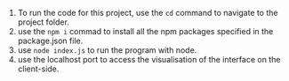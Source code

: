 1. To run the code for this project, use the `cd` command to navigate to the project folder.
2. use the `npm i` commad to install all the npm packages specified in the package.json file.
3. use `node index.js` to run the program with node.
4. use the localhost port to access the visualisation of the interface on the client-side.  
